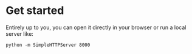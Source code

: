 # Get started

Entirely up to you, you can open it directly in your browser or run a local server like:

    python -m SimpleHTTPServer 8000
